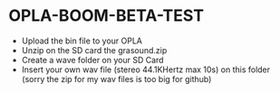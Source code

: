 # OPLA-BOOM-BETA-TEST
- Upload the bin file to your OPLA
- Unzip on the SD card the grasound.zip
- Create a wave folder on your SD Card
- Insert your own wav file (stereo 44.1KHertz max 10s) on this folder (sorry the zip for my wav files is too big for github)

